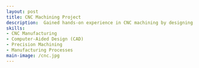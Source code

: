 ```yaml
---
layout: post
title: CNC Machining Project
description:  Gained hands-on experience in CNC machining by designing a custom part with SolidWorks and generating precise toolpaths using Autodesk PowerMill.
skills: 
- CNC Manufacturing 
- Computer-Aided Design (CAD) 
- Precision Machining 
- Manufacturing Processes
main-image: /cnc.jpg
---
```

